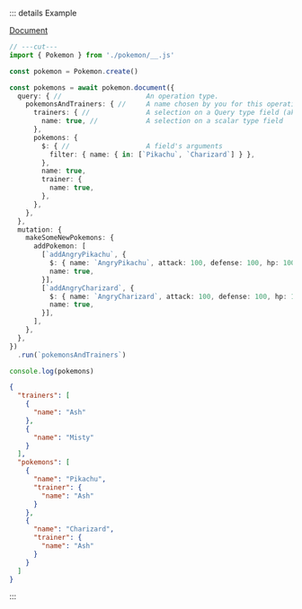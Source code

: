 ::: details Example

<div class="ExampleSnippet">
<a href="../../examples/generated/document">Document</a>

<!-- dprint-ignore-start -->
```ts twoslash
// ---cut---
import { Pokemon } from './pokemon/__.js'

const pokemon = Pokemon.create()

const pokemons = await pokemon.document({
  query: { //                     An operation type.
    pokemonsAndTrainers: { //     A name chosen by you for this operation.
      trainers: { //              A selection on a Query type field (aka. root field, entrypoint).
        name: true, //            A selection on a scalar type field
      },
      pokemons: {
        $: { //                   A field's arguments
          filter: { name: { in: [`Pikachu`, `Charizard`] } },
        },
        name: true,
        trainer: {
          name: true,
        },
      },
    },
  },
  mutation: {
    makeSomeNewPokemons: {
      addPokemon: [
        [`addAngryPikachu`, {
          $: { name: `AngryPikachu`, attack: 100, defense: 100, hp: 100 },
          name: true,
        }],
        [`addAngryCharizard`, {
          $: { name: `AngryCharizard`, attack: 100, defense: 100, hp: 100 },
          name: true,
        }],
      ],
    },
  },
})
  .run(`pokemonsAndTrainers`)

console.log(pokemons)
```
<!-- dprint-ignore-end -->

<!-- dprint-ignore-start -->
```json
{
  "trainers": [
    {
      "name": "Ash"
    },
    {
      "name": "Misty"
    }
  ],
  "pokemons": [
    {
      "name": "Pikachu",
      "trainer": {
        "name": "Ash"
      }
    },
    {
      "name": "Charizard",
      "trainer": {
        "name": "Ash"
      }
    }
  ]
}
```
<!-- dprint-ignore-end -->

</div>
:::
